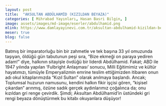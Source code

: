 ```yaml
---
layout: post
title:  "AKSULTAN ABDÜLHAMİD (KIZILDAN BEYAZA)"
categories: [ Mihrabad Yayınları, Hasan Basri Bilgin, ]
image: assets/images/md-image/eserler/abdulhamid.png
mlink: https://www.damlayayinevi.com.tr/aksultan-abdulhamid-kizildan-beyaza
meser: true
blog: false
---
```


Batmış bir imparatorluğu bin bir zahmetle ve tek başına 33 yıl omuzunda taşıyan, öldüğü gün tabutunun peşi sıra,
“Bize ekmeği on paraya yediren adam!” diye, halkının sitayişle övdüğü bir liderdi Abdülhamid.
Fakat;
ABD ile 1947 yılında yapılan ‘Fulbright Anlaşması’ sonucu, Milli Eğitimimiz ve kültür hayatımızı, tümüyle
Emperyalizmin emrine teslim ettiğimizden itibaren onun adı okul kitaplarımızda “Kızıl Sultan” olarak anılmaya başlandı.
Ancak;
Toplumsal huzurun namusunu, kendini halkın fikir işçisi gören, “kişisel çıkardan” arınmış, özüne sadık gerçek
aydınlarımız çoğalınca da; onu kızıldan gri renge çevirdik.
Şimdi;
Aksultan Abdülhamid’in üstündeki gri rengi beyaza dönüştürmek bu kitabı okuyanlara düşüyor!